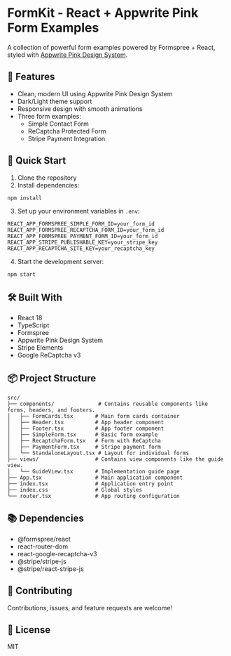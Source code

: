 # FormKit - React + Appwrite Pink Form Examples

A collection of powerful form examples powered by Formspree + React, styled with [Appwrite Pink Design System](https://pink.appwrite.io/).

## 🎨 Features

- Clean, modern UI using Appwrite Pink Design System
- Dark/Light theme support
- Responsive design with smooth animations
- Three form examples:
  - Simple Contact Form
  - ReCaptcha Protected Form
  - Stripe Payment Integration

## 🚀 Quick Start

1. Clone the repository
2. Install dependencies:
```bash
npm install
```
3. Set up your environment variables in `.env`:
```env
REACT_APP_FORMSPREE_SIMPLE_FORM_ID=your_form_id
REACT_APP_FORMSPREE_RECAPTCHA_FORM_ID=your_form_id
REACT_APP_FORMSPREE_PAYMENT_FORM_ID=your_form_id
REACT_APP_STRIPE_PUBLISHABLE_KEY=your_stripe_key
REACT_APP_RECAPTCHA_SITE_KEY=your_recaptcha_key
```
4. Start the development server:
```bash
npm start
```

## 🛠️ Built With

- React 18
- TypeScript
- Formspree
- Appwrite Pink Design System
- Stripe Elements
- Google ReCaptcha v3

## 📦 Project Structure

```
src/
├── components/              # Contains reusable components like forms, headers, and footers.
│   ├── FormCards.tsx       # Main form cards container
│   ├── Header.tsx          # App header component
│   ├── Footer.tsx          # App footer component
│   ├── SimpleForm.tsx      # Basic form example
│   ├── RecaptchaForm.tsx   # Form with ReCaptcha
│   ├── PaymentForm.tsx     # Stripe payment form
│   └── StandaloneLayout.tsx # Layout for individual forms
├── views/                  # Contains view components like the guide view.
│   └── GuideView.tsx       # Implementation guide page
├── App.tsx                 # Main application component
├── index.tsx               # Application entry point
├── index.css               # Global styles
└── router.tsx              # App routing configuration
```

## 📚 Dependencies

- @formspree/react
- react-router-dom
- react-google-recaptcha-v3
- @stripe/stripe-js
- @stripe/react-stripe-js

## 🤝 Contributing

Contributions, issues, and feature requests are welcome!

## 📝 License

MIT